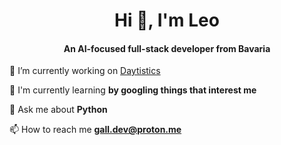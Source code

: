 <h1 align="center">Hi 🥨, I'm Leo</h1>
<h4 align="center">An AI-focused full-stack developer from Bavaria</h4>

🔭 I’m currently working on [Daytistics](https://github.com/daytistics)

🌱 I'm currently learning **by googling things that interest me**

💬 Ask me about **Python**

📫 How to reach me **gall.dev@proton.me**

